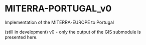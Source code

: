 # MITERRA-PORTUGAL_v0
Implementation of the MITERRA-EUROPE to Portugal

(still in development)
v0 - only the output of the GIS submodule is presented here.
